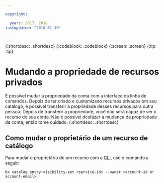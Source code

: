 ```yaml
---

copyright:

  years: 2017, 2018
lastupdated: "2018-01-10"

---
```


{:shortdesc: .shortdesc}
{:codeblock: .codeblock}
{:screen: .screen}
{:tip: .tip}

# Mudando a propriedade de recursos privados

É possível mudar a propriedade da conta com a interface da linha de comandos. Depois de ter criado e customizado recursos privados em seu catálogo, é possível transferir a propriedade desses recursos para outra pessoa. Depois de transferir a propriedade, você não será capaz de ver o recurso de sua conta. Não é possível desfazer a mudança da propriedade da conta, então tome cuidado.
{:shortdesc: .shortdesc}

## Como mudar o proprietário de um recurso de catálogo

Para mudar o proprietário de um recurso com a [CLI](/docs/cli/reference/bluemix_cli/bx_cli.html#bx_commands_settings), use o comando a seguir:

`bx catalog entry-visibility-set <service-id> --owner <account-id or account-email>`
